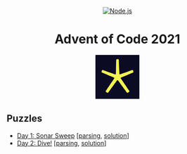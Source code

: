 <p align="center">
<a title="Node.js" href="https://nodejs.org/dist/latest-v16.x/docs/api/">
  <img alt="Node.js" src="https://img.shields.io/badge/v16-68A063?label=Node.js&style=for-the-badge&logo=node.js&logoColor=68A063&labelColor=303030" />
</a>
</p>

<h1 align="center">Advent of Code 2021</h1>

<p align="center">
    <a title="Advent of Code" href="https://adventofcode.com/2021">
        <img alt="Advent of Code Logo" src="advent-of-code.svg" width="100"/>
    </a>
</p>

## Puzzles

- [Day 1: Sonar Sweep](./day1) [[parsing](./day1/parse.mjs), [solution](./day1/index.mjs)]
- [Day 2: Dive!](./day2) [[parsing](./day2/parse.mjs), [solution](./day2/index.mjs)]
